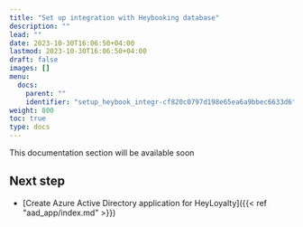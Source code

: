 ```yaml
---
title: "Set up integration with Heybooking database"
description: ""
lead: ""
date: 2023-10-30T16:06:50+04:00
lastmod: 2023-10-30T16:06:50+04:00
draft: false
images: []
menu:
  docs:
    parent: ""
    identifier: "setup_heybook_integr-cf820c0797d198e65ea6a9bbec6633d6"
weight: 800
toc: true
type: docs
---
```


This documentation section will be available soon

## Next step
- [Create Azure Active Directory application for HeyLoyalty]({{< ref "aad_app/index.md" >}})
